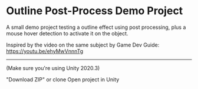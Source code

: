 # Outline Post-Process Demo Project
A small demo project testing a outline effect using post processing, plus a mouse hover detection to activate it on the object.

Inspired by the video on the same subject by Game Dev Guide: https://youtu.be/ehyMwVnnnTg

----

(Make sure you're using Unity 2020.3)

"Download ZIP" or clone
Open project in Unity
